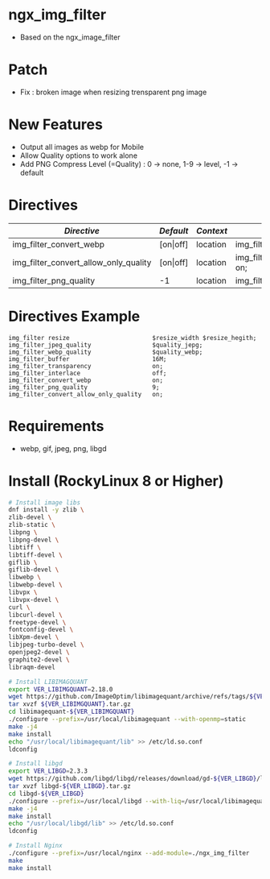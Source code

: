 # ngx_img_filter

- Based on the ngx_image_filter

# Patch

- Fix : broken image when resizing trensparent png image

# New Features

- Output all images as webp for Mobile
- Allow Quality options to work alone
- Add PNG Compress Level (=Quality) : 0 -> none, 1-9 -> level, -1 -> default


# Directives

|*Directive*|*Default*|*Context*|*Syntax*|
|--|--|--|--|
|img_filter_convert_webp|[on\|off]|location|img_filter_convert_webp on;|
|img_filter_convert_allow_only_quality|[on\|off]|location|img_filter_convert_allow_only_quality on;|
|img_filter_png_quality|-1|location|img_filter_png_quality 9;|


# Directives Example

```
img_filter resize                       $resize_width $resize_hegith;
img_filter_jpeg_quality                 $quality_jepg;
img_filter_webp_quality                 $quality_webp;
img_filter_buffer                       16M;
img_filter_transparency                 on;
img_filter_interlace                    off;
img_filter_convert_webp                 on;
img_filter_png_quality                  9;
img_filter_convert_allow_only_quality   on;
```

# Requirements

- webp, gif, jpeg, png, libgd

# Install (RockyLinux 8 or Higher)

```bash
# Install image libs
dnf install -y zlib \
zlib-devel \
zlib-static \
libpng \
libpng-devel \
libtiff \
libtiff-devel \
giflib \
giflib-devel \
libwebp \
libwebp-devel \
libvpx \
libvpx-devel \
curl \
libcurl-devel \
freetype-devel \
fontconfig-devel \
libXpm-devel \
libjpeg-turbo-devel \
openjpeg2-devel \
graphite2-devel \
libraqm-devel

# Install LIBIMAGQUANT
export VER_LIBIMGQUANT=2.18.0
wget https://github.com/ImageOptim/libimagequant/archive/refs/tags/${VER_LIBIMGQUANT}.tar.gz
tar xvzf ${VER_LIBIMGQUANT}.tar.gz
cd libimagequant-${VER_LIBIMGQUANT}
./configure --prefix=/usr/local/libimagequant --with-openmp=static
make -j4
make install
echo "/usr/local/libimagequant/lib" >> /etc/ld.so.conf
ldconfig

# Install libgd
export VER_LIBGD=2.3.3
wget https://github.com/libgd/libgd/releases/download/gd-${VER_LIBGD}/libgd-${VER_LIBGD}.tar.gz
tar xvzf libgd-${VER_LIBGD}.tar.gz
cd libgd-${VER_LIBGD}
./configure --prefix=/usr/local/libgd --with-liq=/usr/local/libimagequant
make -j4
make install
echo "/usr/local/libgd/lib" >> /etc/ld.so.conf
ldconfig

# Install Nginx
./configure --prefix=/usr/local/nginx --add-module=./ngx_img_filter
make
make install
```
